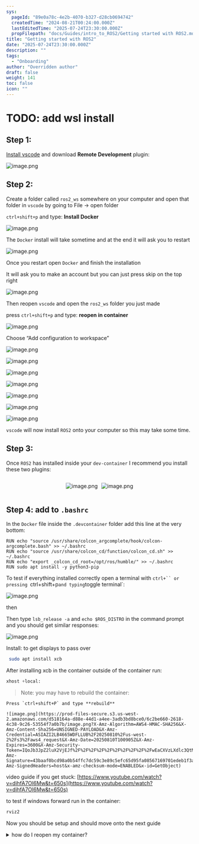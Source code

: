 ```yaml
---
sys:
  pageId: "89e0a78c-4e2b-4070-b327-d28cb0694742"
  createdTime: "2024-08-21T00:24:00.000Z"
  lastEditedTime: "2025-07-24T23:30:00.000Z"
  propFilepath: "docs/Guides/intro_to_ROS2/Getting started with ROS2.md"
title: "Getting started with ROS2"
date: "2025-07-24T23:30:00.000Z"
description: ""
tags:
  - "Onboarding"
author: "Overridden author"
draft: false
weight: 141
toc: false
icon: ""
---
```


# TODO: add wsl install

## Step 1:

[Install vscode](https://code.visualstudio.com/download) and download **Remote Development** plugin:

![image.png](https://prod-files-secure.s3.us-west-2.amazonaws.com/d518164a-d88e-44d1-a4ee-3adb3bd8bce0/efb52993-1881-4a40-b95e-6f020334f022/image.png?X-Amz-Algorithm=AWS4-HMAC-SHA256&X-Amz-Content-Sha256=UNSIGNED-PAYLOAD&X-Amz-Credential=ASIAZI2LB4663DNWEVAQ%2F20250810%2Fus-west-2%2Fs3%2Faws4_request&X-Amz-Date=20250810T100854Z&X-Amz-Expires=3600&X-Amz-Security-Token=IQoJb3JpZ2luX2VjEJf%2F%2F%2F%2F%2F%2F%2F%2F%2F%2FwEaCXVzLXdlc3QtMiJHMEUCIQD5kUJ6V8uERrSbgOZPb1kAy7%2FOA00QP1Unw0d%2BdtndjQIgcZLjon%2BCnpmtnT%2BIM2caTR5pSVxZUJO0AcJzU%2FOgQK4qiAQIz%2F%2F%2F%2F%2F%2F%2F%2F%2F%2F%2FARAAGgw2Mzc0MjMxODM4MDUiDOs7ndRY2fAXS1on5yrcA9y5f9d4EFL%2BTkRt7OsrnVUnVFjPfz1zTKGMFBnSb%2FOii3XTx8licPmHyUkzZnD9PVvC1gT4sUyCqynrN4lm69oVoRy4kgGBGIpkFgiOUzm%2FuL1S90Yz0LXeQwMr5MsSQ17itQXLbKzDVmANd8TgLFU%2BFvwzcMMVxAFLEIv%2FL8KjpqinqFCwtp2rdSts6u%2FLZwYzyM9L02AihP4Y4pkipr5Rlvdybsf288q7yEfSrWaD%2B%2FEKTfKfgexqs86BoaTb7TO%2FB%2BHM1SFWZr%2BnohJCPycUIGiE%2FI34Sn3zwyveCbrPse9pU2dMwxKCvgGcQyc3s5Ms2Gg59lveuui8YPEnxVY1aFefWsPM6MVIfeu0u0ehuoln3H9VRtdnUWBYuifWNRUfgz8KT19NAFh3eDHbFL6KzMiswSbPW9ldxF4FB2alHdLXKof8UYcB3Dwn5epZ8SH72BYr%2Bgxm%2BTTDeACEdI5b5A2AECEWdaldL%2FRnC2iLAMY3VKSC59i8yTHLXBf9UWwpC64jvEhkCxa1%2BJYo2eH7sD%2FdmeRqQH%2B%2FSG0bc0rPeTHx0Kzyuc0HGXoDxcsO2Rg5atM%2Ba3kVD5OiDn3QAL684KSYJI2fW8deRL1T9ytjRD%2FXx0Ns28WquRKKMJ314MQGOqUBqR3Gm0gQqLijyP89xDFFZhuIdaSLkRHvEbWajKZr4JRSiiLmiJonsyHCMmnRsgk1hf6TKe6op%2BF7eNfsfy1uQOsPDU5le8gwYIysC3SyugIH0f1yB%2BFblEHiMGzjyVUN6qQIYGsKrIaBH7UfEnmpq0UdW5BqWirkPuceJX%2B1%2BHhUpE99QqfiXXOAH%2FTjkgEMNRMIEETQknFYRnHYxZaz4UCLagAw&X-Amz-Signature=f1cb20ef6770c5d4ad90de3fe9b36ff51c328b3cd63d1c344a88425584245209&X-Amz-SignedHeaders=host&x-amz-checksum-mode=ENABLED&x-id=GetObject)

## Step 2:

Create a folder called `ros2_ws` somewhere on your computer and open that folder in `vscode` by going to File → open folder 

`ctrl+shift+p` and type: **Install Docker**

![image.png](https://prod-files-secure.s3.us-west-2.amazonaws.com/d518164a-d88e-44d1-a4ee-3adb3bd8bce0/2269dc0e-1cd5-47ff-bceb-c04ad9b2eab0/image.png?X-Amz-Algorithm=AWS4-HMAC-SHA256&X-Amz-Content-Sha256=UNSIGNED-PAYLOAD&X-Amz-Credential=ASIAZI2LB4663DNWEVAQ%2F20250810%2Fus-west-2%2Fs3%2Faws4_request&X-Amz-Date=20250810T100854Z&X-Amz-Expires=3600&X-Amz-Security-Token=IQoJb3JpZ2luX2VjEJf%2F%2F%2F%2F%2F%2F%2F%2F%2F%2FwEaCXVzLXdlc3QtMiJHMEUCIQD5kUJ6V8uERrSbgOZPb1kAy7%2FOA00QP1Unw0d%2BdtndjQIgcZLjon%2BCnpmtnT%2BIM2caTR5pSVxZUJO0AcJzU%2FOgQK4qiAQIz%2F%2F%2F%2F%2F%2F%2F%2F%2F%2F%2FARAAGgw2Mzc0MjMxODM4MDUiDOs7ndRY2fAXS1on5yrcA9y5f9d4EFL%2BTkRt7OsrnVUnVFjPfz1zTKGMFBnSb%2FOii3XTx8licPmHyUkzZnD9PVvC1gT4sUyCqynrN4lm69oVoRy4kgGBGIpkFgiOUzm%2FuL1S90Yz0LXeQwMr5MsSQ17itQXLbKzDVmANd8TgLFU%2BFvwzcMMVxAFLEIv%2FL8KjpqinqFCwtp2rdSts6u%2FLZwYzyM9L02AihP4Y4pkipr5Rlvdybsf288q7yEfSrWaD%2B%2FEKTfKfgexqs86BoaTb7TO%2FB%2BHM1SFWZr%2BnohJCPycUIGiE%2FI34Sn3zwyveCbrPse9pU2dMwxKCvgGcQyc3s5Ms2Gg59lveuui8YPEnxVY1aFefWsPM6MVIfeu0u0ehuoln3H9VRtdnUWBYuifWNRUfgz8KT19NAFh3eDHbFL6KzMiswSbPW9ldxF4FB2alHdLXKof8UYcB3Dwn5epZ8SH72BYr%2Bgxm%2BTTDeACEdI5b5A2AECEWdaldL%2FRnC2iLAMY3VKSC59i8yTHLXBf9UWwpC64jvEhkCxa1%2BJYo2eH7sD%2FdmeRqQH%2B%2FSG0bc0rPeTHx0Kzyuc0HGXoDxcsO2Rg5atM%2Ba3kVD5OiDn3QAL684KSYJI2fW8deRL1T9ytjRD%2FXx0Ns28WquRKKMJ314MQGOqUBqR3Gm0gQqLijyP89xDFFZhuIdaSLkRHvEbWajKZr4JRSiiLmiJonsyHCMmnRsgk1hf6TKe6op%2BF7eNfsfy1uQOsPDU5le8gwYIysC3SyugIH0f1yB%2BFblEHiMGzjyVUN6qQIYGsKrIaBH7UfEnmpq0UdW5BqWirkPuceJX%2B1%2BHhUpE99QqfiXXOAH%2FTjkgEMNRMIEETQknFYRnHYxZaz4UCLagAw&X-Amz-Signature=2f0bcfad8677f8922f5ba92c36bd38dcc7251ffb3ad65da39bc215f5a67ad5a1&X-Amz-SignedHeaders=host&x-amz-checksum-mode=ENABLED&x-id=GetObject)

The `Docker` install will take sometime and at the end it will ask you to restart

![image.png](https://prod-files-secure.s3.us-west-2.amazonaws.com/d518164a-d88e-44d1-a4ee-3adb3bd8bce0/ed233f78-be33-4b1f-b89c-9c346c0e961e/image.png?X-Amz-Algorithm=AWS4-HMAC-SHA256&X-Amz-Content-Sha256=UNSIGNED-PAYLOAD&X-Amz-Credential=ASIAZI2LB4663DNWEVAQ%2F20250810%2Fus-west-2%2Fs3%2Faws4_request&X-Amz-Date=20250810T100854Z&X-Amz-Expires=3600&X-Amz-Security-Token=IQoJb3JpZ2luX2VjEJf%2F%2F%2F%2F%2F%2F%2F%2F%2F%2FwEaCXVzLXdlc3QtMiJHMEUCIQD5kUJ6V8uERrSbgOZPb1kAy7%2FOA00QP1Unw0d%2BdtndjQIgcZLjon%2BCnpmtnT%2BIM2caTR5pSVxZUJO0AcJzU%2FOgQK4qiAQIz%2F%2F%2F%2F%2F%2F%2F%2F%2F%2F%2FARAAGgw2Mzc0MjMxODM4MDUiDOs7ndRY2fAXS1on5yrcA9y5f9d4EFL%2BTkRt7OsrnVUnVFjPfz1zTKGMFBnSb%2FOii3XTx8licPmHyUkzZnD9PVvC1gT4sUyCqynrN4lm69oVoRy4kgGBGIpkFgiOUzm%2FuL1S90Yz0LXeQwMr5MsSQ17itQXLbKzDVmANd8TgLFU%2BFvwzcMMVxAFLEIv%2FL8KjpqinqFCwtp2rdSts6u%2FLZwYzyM9L02AihP4Y4pkipr5Rlvdybsf288q7yEfSrWaD%2B%2FEKTfKfgexqs86BoaTb7TO%2FB%2BHM1SFWZr%2BnohJCPycUIGiE%2FI34Sn3zwyveCbrPse9pU2dMwxKCvgGcQyc3s5Ms2Gg59lveuui8YPEnxVY1aFefWsPM6MVIfeu0u0ehuoln3H9VRtdnUWBYuifWNRUfgz8KT19NAFh3eDHbFL6KzMiswSbPW9ldxF4FB2alHdLXKof8UYcB3Dwn5epZ8SH72BYr%2Bgxm%2BTTDeACEdI5b5A2AECEWdaldL%2FRnC2iLAMY3VKSC59i8yTHLXBf9UWwpC64jvEhkCxa1%2BJYo2eH7sD%2FdmeRqQH%2B%2FSG0bc0rPeTHx0Kzyuc0HGXoDxcsO2Rg5atM%2Ba3kVD5OiDn3QAL684KSYJI2fW8deRL1T9ytjRD%2FXx0Ns28WquRKKMJ314MQGOqUBqR3Gm0gQqLijyP89xDFFZhuIdaSLkRHvEbWajKZr4JRSiiLmiJonsyHCMmnRsgk1hf6TKe6op%2BF7eNfsfy1uQOsPDU5le8gwYIysC3SyugIH0f1yB%2BFblEHiMGzjyVUN6qQIYGsKrIaBH7UfEnmpq0UdW5BqWirkPuceJX%2B1%2BHhUpE99QqfiXXOAH%2FTjkgEMNRMIEETQknFYRnHYxZaz4UCLagAw&X-Amz-Signature=62df29442a7d9bd0fc5d77ecd5e41c50947c6cd990b18ebca599b40cfbad57bc&X-Amz-SignedHeaders=host&x-amz-checksum-mode=ENABLED&x-id=GetObject)

Once you restart open `Docker` and finish the installation

It will ask you to make an account but you can just press skip on the top right

![image.png](https://prod-files-secure.s3.us-west-2.amazonaws.com/d518164a-d88e-44d1-a4ee-3adb3bd8bce0/21010ad9-1659-4fd9-9f59-9932a09b2a3d/image.png?X-Amz-Algorithm=AWS4-HMAC-SHA256&X-Amz-Content-Sha256=UNSIGNED-PAYLOAD&X-Amz-Credential=ASIAZI2LB4663DNWEVAQ%2F20250810%2Fus-west-2%2Fs3%2Faws4_request&X-Amz-Date=20250810T100854Z&X-Amz-Expires=3600&X-Amz-Security-Token=IQoJb3JpZ2luX2VjEJf%2F%2F%2F%2F%2F%2F%2F%2F%2F%2FwEaCXVzLXdlc3QtMiJHMEUCIQD5kUJ6V8uERrSbgOZPb1kAy7%2FOA00QP1Unw0d%2BdtndjQIgcZLjon%2BCnpmtnT%2BIM2caTR5pSVxZUJO0AcJzU%2FOgQK4qiAQIz%2F%2F%2F%2F%2F%2F%2F%2F%2F%2F%2FARAAGgw2Mzc0MjMxODM4MDUiDOs7ndRY2fAXS1on5yrcA9y5f9d4EFL%2BTkRt7OsrnVUnVFjPfz1zTKGMFBnSb%2FOii3XTx8licPmHyUkzZnD9PVvC1gT4sUyCqynrN4lm69oVoRy4kgGBGIpkFgiOUzm%2FuL1S90Yz0LXeQwMr5MsSQ17itQXLbKzDVmANd8TgLFU%2BFvwzcMMVxAFLEIv%2FL8KjpqinqFCwtp2rdSts6u%2FLZwYzyM9L02AihP4Y4pkipr5Rlvdybsf288q7yEfSrWaD%2B%2FEKTfKfgexqs86BoaTb7TO%2FB%2BHM1SFWZr%2BnohJCPycUIGiE%2FI34Sn3zwyveCbrPse9pU2dMwxKCvgGcQyc3s5Ms2Gg59lveuui8YPEnxVY1aFefWsPM6MVIfeu0u0ehuoln3H9VRtdnUWBYuifWNRUfgz8KT19NAFh3eDHbFL6KzMiswSbPW9ldxF4FB2alHdLXKof8UYcB3Dwn5epZ8SH72BYr%2Bgxm%2BTTDeACEdI5b5A2AECEWdaldL%2FRnC2iLAMY3VKSC59i8yTHLXBf9UWwpC64jvEhkCxa1%2BJYo2eH7sD%2FdmeRqQH%2B%2FSG0bc0rPeTHx0Kzyuc0HGXoDxcsO2Rg5atM%2Ba3kVD5OiDn3QAL684KSYJI2fW8deRL1T9ytjRD%2FXx0Ns28WquRKKMJ314MQGOqUBqR3Gm0gQqLijyP89xDFFZhuIdaSLkRHvEbWajKZr4JRSiiLmiJonsyHCMmnRsgk1hf6TKe6op%2BF7eNfsfy1uQOsPDU5le8gwYIysC3SyugIH0f1yB%2BFblEHiMGzjyVUN6qQIYGsKrIaBH7UfEnmpq0UdW5BqWirkPuceJX%2B1%2BHhUpE99QqfiXXOAH%2FTjkgEMNRMIEETQknFYRnHYxZaz4UCLagAw&X-Amz-Signature=783fbc0bbee166bb87d42f7de938d9976bb6351cfaa0a5e03618e1e7cff46961&X-Amz-SignedHeaders=host&x-amz-checksum-mode=ENABLED&x-id=GetObject)

Then reopen `vscode` and open the `ros2_ws` folder you just made

press `ctrl+shift+p` and type: **reopen in container**

![image.png](https://prod-files-secure.s3.us-west-2.amazonaws.com/d518164a-d88e-44d1-a4ee-3adb3bd8bce0/4e93b8c2-41ad-488c-8095-c74205196118/image.png?X-Amz-Algorithm=AWS4-HMAC-SHA256&X-Amz-Content-Sha256=UNSIGNED-PAYLOAD&X-Amz-Credential=ASIAZI2LB4663DNWEVAQ%2F20250810%2Fus-west-2%2Fs3%2Faws4_request&X-Amz-Date=20250810T100854Z&X-Amz-Expires=3600&X-Amz-Security-Token=IQoJb3JpZ2luX2VjEJf%2F%2F%2F%2F%2F%2F%2F%2F%2F%2FwEaCXVzLXdlc3QtMiJHMEUCIQD5kUJ6V8uERrSbgOZPb1kAy7%2FOA00QP1Unw0d%2BdtndjQIgcZLjon%2BCnpmtnT%2BIM2caTR5pSVxZUJO0AcJzU%2FOgQK4qiAQIz%2F%2F%2F%2F%2F%2F%2F%2F%2F%2F%2FARAAGgw2Mzc0MjMxODM4MDUiDOs7ndRY2fAXS1on5yrcA9y5f9d4EFL%2BTkRt7OsrnVUnVFjPfz1zTKGMFBnSb%2FOii3XTx8licPmHyUkzZnD9PVvC1gT4sUyCqynrN4lm69oVoRy4kgGBGIpkFgiOUzm%2FuL1S90Yz0LXeQwMr5MsSQ17itQXLbKzDVmANd8TgLFU%2BFvwzcMMVxAFLEIv%2FL8KjpqinqFCwtp2rdSts6u%2FLZwYzyM9L02AihP4Y4pkipr5Rlvdybsf288q7yEfSrWaD%2B%2FEKTfKfgexqs86BoaTb7TO%2FB%2BHM1SFWZr%2BnohJCPycUIGiE%2FI34Sn3zwyveCbrPse9pU2dMwxKCvgGcQyc3s5Ms2Gg59lveuui8YPEnxVY1aFefWsPM6MVIfeu0u0ehuoln3H9VRtdnUWBYuifWNRUfgz8KT19NAFh3eDHbFL6KzMiswSbPW9ldxF4FB2alHdLXKof8UYcB3Dwn5epZ8SH72BYr%2Bgxm%2BTTDeACEdI5b5A2AECEWdaldL%2FRnC2iLAMY3VKSC59i8yTHLXBf9UWwpC64jvEhkCxa1%2BJYo2eH7sD%2FdmeRqQH%2B%2FSG0bc0rPeTHx0Kzyuc0HGXoDxcsO2Rg5atM%2Ba3kVD5OiDn3QAL684KSYJI2fW8deRL1T9ytjRD%2FXx0Ns28WquRKKMJ314MQGOqUBqR3Gm0gQqLijyP89xDFFZhuIdaSLkRHvEbWajKZr4JRSiiLmiJonsyHCMmnRsgk1hf6TKe6op%2BF7eNfsfy1uQOsPDU5le8gwYIysC3SyugIH0f1yB%2BFblEHiMGzjyVUN6qQIYGsKrIaBH7UfEnmpq0UdW5BqWirkPuceJX%2B1%2BHhUpE99QqfiXXOAH%2FTjkgEMNRMIEETQknFYRnHYxZaz4UCLagAw&X-Amz-Signature=8569947eeb54b007ddbc95b4823a7454d2de7470f047c258a28da5add816f973&X-Amz-SignedHeaders=host&x-amz-checksum-mode=ENABLED&x-id=GetObject)

Choose “Add configuration to workspace”

![image.png](https://prod-files-secure.s3.us-west-2.amazonaws.com/d518164a-d88e-44d1-a4ee-3adb3bd8bce0/9560b282-5060-4989-ba37-97e7b2c22476/image.png?X-Amz-Algorithm=AWS4-HMAC-SHA256&X-Amz-Content-Sha256=UNSIGNED-PAYLOAD&X-Amz-Credential=ASIAZI2LB4663DNWEVAQ%2F20250810%2Fus-west-2%2Fs3%2Faws4_request&X-Amz-Date=20250810T100854Z&X-Amz-Expires=3600&X-Amz-Security-Token=IQoJb3JpZ2luX2VjEJf%2F%2F%2F%2F%2F%2F%2F%2F%2F%2FwEaCXVzLXdlc3QtMiJHMEUCIQD5kUJ6V8uERrSbgOZPb1kAy7%2FOA00QP1Unw0d%2BdtndjQIgcZLjon%2BCnpmtnT%2BIM2caTR5pSVxZUJO0AcJzU%2FOgQK4qiAQIz%2F%2F%2F%2F%2F%2F%2F%2F%2F%2F%2FARAAGgw2Mzc0MjMxODM4MDUiDOs7ndRY2fAXS1on5yrcA9y5f9d4EFL%2BTkRt7OsrnVUnVFjPfz1zTKGMFBnSb%2FOii3XTx8licPmHyUkzZnD9PVvC1gT4sUyCqynrN4lm69oVoRy4kgGBGIpkFgiOUzm%2FuL1S90Yz0LXeQwMr5MsSQ17itQXLbKzDVmANd8TgLFU%2BFvwzcMMVxAFLEIv%2FL8KjpqinqFCwtp2rdSts6u%2FLZwYzyM9L02AihP4Y4pkipr5Rlvdybsf288q7yEfSrWaD%2B%2FEKTfKfgexqs86BoaTb7TO%2FB%2BHM1SFWZr%2BnohJCPycUIGiE%2FI34Sn3zwyveCbrPse9pU2dMwxKCvgGcQyc3s5Ms2Gg59lveuui8YPEnxVY1aFefWsPM6MVIfeu0u0ehuoln3H9VRtdnUWBYuifWNRUfgz8KT19NAFh3eDHbFL6KzMiswSbPW9ldxF4FB2alHdLXKof8UYcB3Dwn5epZ8SH72BYr%2Bgxm%2BTTDeACEdI5b5A2AECEWdaldL%2FRnC2iLAMY3VKSC59i8yTHLXBf9UWwpC64jvEhkCxa1%2BJYo2eH7sD%2FdmeRqQH%2B%2FSG0bc0rPeTHx0Kzyuc0HGXoDxcsO2Rg5atM%2Ba3kVD5OiDn3QAL684KSYJI2fW8deRL1T9ytjRD%2FXx0Ns28WquRKKMJ314MQGOqUBqR3Gm0gQqLijyP89xDFFZhuIdaSLkRHvEbWajKZr4JRSiiLmiJonsyHCMmnRsgk1hf6TKe6op%2BF7eNfsfy1uQOsPDU5le8gwYIysC3SyugIH0f1yB%2BFblEHiMGzjyVUN6qQIYGsKrIaBH7UfEnmpq0UdW5BqWirkPuceJX%2B1%2BHhUpE99QqfiXXOAH%2FTjkgEMNRMIEETQknFYRnHYxZaz4UCLagAw&X-Amz-Signature=d417484093d6b49bca623ce3ff82dd77aecfd8532ccc1e29aa77e8a54e09badf&X-Amz-SignedHeaders=host&x-amz-checksum-mode=ENABLED&x-id=GetObject)

![image.png](https://prod-files-secure.s3.us-west-2.amazonaws.com/d518164a-d88e-44d1-a4ee-3adb3bd8bce0/2ee63f81-886b-48e8-a553-dc6e5eac99e4/image.png?X-Amz-Algorithm=AWS4-HMAC-SHA256&X-Amz-Content-Sha256=UNSIGNED-PAYLOAD&X-Amz-Credential=ASIAZI2LB4663DNWEVAQ%2F20250810%2Fus-west-2%2Fs3%2Faws4_request&X-Amz-Date=20250810T100854Z&X-Amz-Expires=3600&X-Amz-Security-Token=IQoJb3JpZ2luX2VjEJf%2F%2F%2F%2F%2F%2F%2F%2F%2F%2FwEaCXVzLXdlc3QtMiJHMEUCIQD5kUJ6V8uERrSbgOZPb1kAy7%2FOA00QP1Unw0d%2BdtndjQIgcZLjon%2BCnpmtnT%2BIM2caTR5pSVxZUJO0AcJzU%2FOgQK4qiAQIz%2F%2F%2F%2F%2F%2F%2F%2F%2F%2F%2FARAAGgw2Mzc0MjMxODM4MDUiDOs7ndRY2fAXS1on5yrcA9y5f9d4EFL%2BTkRt7OsrnVUnVFjPfz1zTKGMFBnSb%2FOii3XTx8licPmHyUkzZnD9PVvC1gT4sUyCqynrN4lm69oVoRy4kgGBGIpkFgiOUzm%2FuL1S90Yz0LXeQwMr5MsSQ17itQXLbKzDVmANd8TgLFU%2BFvwzcMMVxAFLEIv%2FL8KjpqinqFCwtp2rdSts6u%2FLZwYzyM9L02AihP4Y4pkipr5Rlvdybsf288q7yEfSrWaD%2B%2FEKTfKfgexqs86BoaTb7TO%2FB%2BHM1SFWZr%2BnohJCPycUIGiE%2FI34Sn3zwyveCbrPse9pU2dMwxKCvgGcQyc3s5Ms2Gg59lveuui8YPEnxVY1aFefWsPM6MVIfeu0u0ehuoln3H9VRtdnUWBYuifWNRUfgz8KT19NAFh3eDHbFL6KzMiswSbPW9ldxF4FB2alHdLXKof8UYcB3Dwn5epZ8SH72BYr%2Bgxm%2BTTDeACEdI5b5A2AECEWdaldL%2FRnC2iLAMY3VKSC59i8yTHLXBf9UWwpC64jvEhkCxa1%2BJYo2eH7sD%2FdmeRqQH%2B%2FSG0bc0rPeTHx0Kzyuc0HGXoDxcsO2Rg5atM%2Ba3kVD5OiDn3QAL684KSYJI2fW8deRL1T9ytjRD%2FXx0Ns28WquRKKMJ314MQGOqUBqR3Gm0gQqLijyP89xDFFZhuIdaSLkRHvEbWajKZr4JRSiiLmiJonsyHCMmnRsgk1hf6TKe6op%2BF7eNfsfy1uQOsPDU5le8gwYIysC3SyugIH0f1yB%2BFblEHiMGzjyVUN6qQIYGsKrIaBH7UfEnmpq0UdW5BqWirkPuceJX%2B1%2BHhUpE99QqfiXXOAH%2FTjkgEMNRMIEETQknFYRnHYxZaz4UCLagAw&X-Amz-Signature=7bebe351da459aa65172d5da5f6189843cd01f0e6ad0adec1e2fdfa35de10174&X-Amz-SignedHeaders=host&x-amz-checksum-mode=ENABLED&x-id=GetObject)

![image.png](https://prod-files-secure.s3.us-west-2.amazonaws.com/d518164a-d88e-44d1-a4ee-3adb3bd8bce0/e0fd626c-c8b6-4b2c-95d1-fa4c26514504/image.png?X-Amz-Algorithm=AWS4-HMAC-SHA256&X-Amz-Content-Sha256=UNSIGNED-PAYLOAD&X-Amz-Credential=ASIAZI2LB4663DNWEVAQ%2F20250810%2Fus-west-2%2Fs3%2Faws4_request&X-Amz-Date=20250810T100854Z&X-Amz-Expires=3600&X-Amz-Security-Token=IQoJb3JpZ2luX2VjEJf%2F%2F%2F%2F%2F%2F%2F%2F%2F%2FwEaCXVzLXdlc3QtMiJHMEUCIQD5kUJ6V8uERrSbgOZPb1kAy7%2FOA00QP1Unw0d%2BdtndjQIgcZLjon%2BCnpmtnT%2BIM2caTR5pSVxZUJO0AcJzU%2FOgQK4qiAQIz%2F%2F%2F%2F%2F%2F%2F%2F%2F%2F%2FARAAGgw2Mzc0MjMxODM4MDUiDOs7ndRY2fAXS1on5yrcA9y5f9d4EFL%2BTkRt7OsrnVUnVFjPfz1zTKGMFBnSb%2FOii3XTx8licPmHyUkzZnD9PVvC1gT4sUyCqynrN4lm69oVoRy4kgGBGIpkFgiOUzm%2FuL1S90Yz0LXeQwMr5MsSQ17itQXLbKzDVmANd8TgLFU%2BFvwzcMMVxAFLEIv%2FL8KjpqinqFCwtp2rdSts6u%2FLZwYzyM9L02AihP4Y4pkipr5Rlvdybsf288q7yEfSrWaD%2B%2FEKTfKfgexqs86BoaTb7TO%2FB%2BHM1SFWZr%2BnohJCPycUIGiE%2FI34Sn3zwyveCbrPse9pU2dMwxKCvgGcQyc3s5Ms2Gg59lveuui8YPEnxVY1aFefWsPM6MVIfeu0u0ehuoln3H9VRtdnUWBYuifWNRUfgz8KT19NAFh3eDHbFL6KzMiswSbPW9ldxF4FB2alHdLXKof8UYcB3Dwn5epZ8SH72BYr%2Bgxm%2BTTDeACEdI5b5A2AECEWdaldL%2FRnC2iLAMY3VKSC59i8yTHLXBf9UWwpC64jvEhkCxa1%2BJYo2eH7sD%2FdmeRqQH%2B%2FSG0bc0rPeTHx0Kzyuc0HGXoDxcsO2Rg5atM%2Ba3kVD5OiDn3QAL684KSYJI2fW8deRL1T9ytjRD%2FXx0Ns28WquRKKMJ314MQGOqUBqR3Gm0gQqLijyP89xDFFZhuIdaSLkRHvEbWajKZr4JRSiiLmiJonsyHCMmnRsgk1hf6TKe6op%2BF7eNfsfy1uQOsPDU5le8gwYIysC3SyugIH0f1yB%2BFblEHiMGzjyVUN6qQIYGsKrIaBH7UfEnmpq0UdW5BqWirkPuceJX%2B1%2BHhUpE99QqfiXXOAH%2FTjkgEMNRMIEETQknFYRnHYxZaz4UCLagAw&X-Amz-Signature=20de11fc5b0684cffd5eda6fff17e63ebca084440863a2399feadbdae861f308&X-Amz-SignedHeaders=host&x-amz-checksum-mode=ENABLED&x-id=GetObject)

![image.png](https://prod-files-secure.s3.us-west-2.amazonaws.com/d518164a-d88e-44d1-a4ee-3adb3bd8bce0/a2e13f50-d2ab-4719-a4c2-7ced634bfc9d/image.png?X-Amz-Algorithm=AWS4-HMAC-SHA256&X-Amz-Content-Sha256=UNSIGNED-PAYLOAD&X-Amz-Credential=ASIAZI2LB4663DNWEVAQ%2F20250810%2Fus-west-2%2Fs3%2Faws4_request&X-Amz-Date=20250810T100854Z&X-Amz-Expires=3600&X-Amz-Security-Token=IQoJb3JpZ2luX2VjEJf%2F%2F%2F%2F%2F%2F%2F%2F%2F%2FwEaCXVzLXdlc3QtMiJHMEUCIQD5kUJ6V8uERrSbgOZPb1kAy7%2FOA00QP1Unw0d%2BdtndjQIgcZLjon%2BCnpmtnT%2BIM2caTR5pSVxZUJO0AcJzU%2FOgQK4qiAQIz%2F%2F%2F%2F%2F%2F%2F%2F%2F%2F%2FARAAGgw2Mzc0MjMxODM4MDUiDOs7ndRY2fAXS1on5yrcA9y5f9d4EFL%2BTkRt7OsrnVUnVFjPfz1zTKGMFBnSb%2FOii3XTx8licPmHyUkzZnD9PVvC1gT4sUyCqynrN4lm69oVoRy4kgGBGIpkFgiOUzm%2FuL1S90Yz0LXeQwMr5MsSQ17itQXLbKzDVmANd8TgLFU%2BFvwzcMMVxAFLEIv%2FL8KjpqinqFCwtp2rdSts6u%2FLZwYzyM9L02AihP4Y4pkipr5Rlvdybsf288q7yEfSrWaD%2B%2FEKTfKfgexqs86BoaTb7TO%2FB%2BHM1SFWZr%2BnohJCPycUIGiE%2FI34Sn3zwyveCbrPse9pU2dMwxKCvgGcQyc3s5Ms2Gg59lveuui8YPEnxVY1aFefWsPM6MVIfeu0u0ehuoln3H9VRtdnUWBYuifWNRUfgz8KT19NAFh3eDHbFL6KzMiswSbPW9ldxF4FB2alHdLXKof8UYcB3Dwn5epZ8SH72BYr%2Bgxm%2BTTDeACEdI5b5A2AECEWdaldL%2FRnC2iLAMY3VKSC59i8yTHLXBf9UWwpC64jvEhkCxa1%2BJYo2eH7sD%2FdmeRqQH%2B%2FSG0bc0rPeTHx0Kzyuc0HGXoDxcsO2Rg5atM%2Ba3kVD5OiDn3QAL684KSYJI2fW8deRL1T9ytjRD%2FXx0Ns28WquRKKMJ314MQGOqUBqR3Gm0gQqLijyP89xDFFZhuIdaSLkRHvEbWajKZr4JRSiiLmiJonsyHCMmnRsgk1hf6TKe6op%2BF7eNfsfy1uQOsPDU5le8gwYIysC3SyugIH0f1yB%2BFblEHiMGzjyVUN6qQIYGsKrIaBH7UfEnmpq0UdW5BqWirkPuceJX%2B1%2BHhUpE99QqfiXXOAH%2FTjkgEMNRMIEETQknFYRnHYxZaz4UCLagAw&X-Amz-Signature=4ab42a5d15c8357fbda8eb33df027e34e182d34c15cf21d444fc6ad71def15c4&X-Amz-SignedHeaders=host&x-amz-checksum-mode=ENABLED&x-id=GetObject)

![image.png](https://prod-files-secure.s3.us-west-2.amazonaws.com/d518164a-d88e-44d1-a4ee-3adb3bd8bce0/6cc478ad-aaba-4bf7-9fcc-403277ab896c/image.png?X-Amz-Algorithm=AWS4-HMAC-SHA256&X-Amz-Content-Sha256=UNSIGNED-PAYLOAD&X-Amz-Credential=ASIAZI2LB4663DNWEVAQ%2F20250810%2Fus-west-2%2Fs3%2Faws4_request&X-Amz-Date=20250810T100854Z&X-Amz-Expires=3600&X-Amz-Security-Token=IQoJb3JpZ2luX2VjEJf%2F%2F%2F%2F%2F%2F%2F%2F%2F%2FwEaCXVzLXdlc3QtMiJHMEUCIQD5kUJ6V8uERrSbgOZPb1kAy7%2FOA00QP1Unw0d%2BdtndjQIgcZLjon%2BCnpmtnT%2BIM2caTR5pSVxZUJO0AcJzU%2FOgQK4qiAQIz%2F%2F%2F%2F%2F%2F%2F%2F%2F%2F%2FARAAGgw2Mzc0MjMxODM4MDUiDOs7ndRY2fAXS1on5yrcA9y5f9d4EFL%2BTkRt7OsrnVUnVFjPfz1zTKGMFBnSb%2FOii3XTx8licPmHyUkzZnD9PVvC1gT4sUyCqynrN4lm69oVoRy4kgGBGIpkFgiOUzm%2FuL1S90Yz0LXeQwMr5MsSQ17itQXLbKzDVmANd8TgLFU%2BFvwzcMMVxAFLEIv%2FL8KjpqinqFCwtp2rdSts6u%2FLZwYzyM9L02AihP4Y4pkipr5Rlvdybsf288q7yEfSrWaD%2B%2FEKTfKfgexqs86BoaTb7TO%2FB%2BHM1SFWZr%2BnohJCPycUIGiE%2FI34Sn3zwyveCbrPse9pU2dMwxKCvgGcQyc3s5Ms2Gg59lveuui8YPEnxVY1aFefWsPM6MVIfeu0u0ehuoln3H9VRtdnUWBYuifWNRUfgz8KT19NAFh3eDHbFL6KzMiswSbPW9ldxF4FB2alHdLXKof8UYcB3Dwn5epZ8SH72BYr%2Bgxm%2BTTDeACEdI5b5A2AECEWdaldL%2FRnC2iLAMY3VKSC59i8yTHLXBf9UWwpC64jvEhkCxa1%2BJYo2eH7sD%2FdmeRqQH%2B%2FSG0bc0rPeTHx0Kzyuc0HGXoDxcsO2Rg5atM%2Ba3kVD5OiDn3QAL684KSYJI2fW8deRL1T9ytjRD%2FXx0Ns28WquRKKMJ314MQGOqUBqR3Gm0gQqLijyP89xDFFZhuIdaSLkRHvEbWajKZr4JRSiiLmiJonsyHCMmnRsgk1hf6TKe6op%2BF7eNfsfy1uQOsPDU5le8gwYIysC3SyugIH0f1yB%2BFblEHiMGzjyVUN6qQIYGsKrIaBH7UfEnmpq0UdW5BqWirkPuceJX%2B1%2BHhUpE99QqfiXXOAH%2FTjkgEMNRMIEETQknFYRnHYxZaz4UCLagAw&X-Amz-Signature=f029603cff64e260ba2f7906d361156ff267b5a3931488b533c215b41daaa4ea&X-Amz-SignedHeaders=host&x-amz-checksum-mode=ENABLED&x-id=GetObject)

![image.png](https://prod-files-secure.s3.us-west-2.amazonaws.com/d518164a-d88e-44d1-a4ee-3adb3bd8bce0/53255b28-f75e-430f-b9e3-c0ac8577e42b/image.png?X-Amz-Algorithm=AWS4-HMAC-SHA256&X-Amz-Content-Sha256=UNSIGNED-PAYLOAD&X-Amz-Credential=ASIAZI2LB4663DNWEVAQ%2F20250810%2Fus-west-2%2Fs3%2Faws4_request&X-Amz-Date=20250810T100854Z&X-Amz-Expires=3600&X-Amz-Security-Token=IQoJb3JpZ2luX2VjEJf%2F%2F%2F%2F%2F%2F%2F%2F%2F%2FwEaCXVzLXdlc3QtMiJHMEUCIQD5kUJ6V8uERrSbgOZPb1kAy7%2FOA00QP1Unw0d%2BdtndjQIgcZLjon%2BCnpmtnT%2BIM2caTR5pSVxZUJO0AcJzU%2FOgQK4qiAQIz%2F%2F%2F%2F%2F%2F%2F%2F%2F%2F%2FARAAGgw2Mzc0MjMxODM4MDUiDOs7ndRY2fAXS1on5yrcA9y5f9d4EFL%2BTkRt7OsrnVUnVFjPfz1zTKGMFBnSb%2FOii3XTx8licPmHyUkzZnD9PVvC1gT4sUyCqynrN4lm69oVoRy4kgGBGIpkFgiOUzm%2FuL1S90Yz0LXeQwMr5MsSQ17itQXLbKzDVmANd8TgLFU%2BFvwzcMMVxAFLEIv%2FL8KjpqinqFCwtp2rdSts6u%2FLZwYzyM9L02AihP4Y4pkipr5Rlvdybsf288q7yEfSrWaD%2B%2FEKTfKfgexqs86BoaTb7TO%2FB%2BHM1SFWZr%2BnohJCPycUIGiE%2FI34Sn3zwyveCbrPse9pU2dMwxKCvgGcQyc3s5Ms2Gg59lveuui8YPEnxVY1aFefWsPM6MVIfeu0u0ehuoln3H9VRtdnUWBYuifWNRUfgz8KT19NAFh3eDHbFL6KzMiswSbPW9ldxF4FB2alHdLXKof8UYcB3Dwn5epZ8SH72BYr%2Bgxm%2BTTDeACEdI5b5A2AECEWdaldL%2FRnC2iLAMY3VKSC59i8yTHLXBf9UWwpC64jvEhkCxa1%2BJYo2eH7sD%2FdmeRqQH%2B%2FSG0bc0rPeTHx0Kzyuc0HGXoDxcsO2Rg5atM%2Ba3kVD5OiDn3QAL684KSYJI2fW8deRL1T9ytjRD%2FXx0Ns28WquRKKMJ314MQGOqUBqR3Gm0gQqLijyP89xDFFZhuIdaSLkRHvEbWajKZr4JRSiiLmiJonsyHCMmnRsgk1hf6TKe6op%2BF7eNfsfy1uQOsPDU5le8gwYIysC3SyugIH0f1yB%2BFblEHiMGzjyVUN6qQIYGsKrIaBH7UfEnmpq0UdW5BqWirkPuceJX%2B1%2BHhUpE99QqfiXXOAH%2FTjkgEMNRMIEETQknFYRnHYxZaz4UCLagAw&X-Amz-Signature=d893c9dd1d51736dae40e80e9bb6c0d687d74c6ef5d73309c47772e791b17f56&X-Amz-SignedHeaders=host&x-amz-checksum-mode=ENABLED&x-id=GetObject)

![image.png](https://prod-files-secure.s3.us-west-2.amazonaws.com/d518164a-d88e-44d1-a4ee-3adb3bd8bce0/7c562767-5af9-4ffb-97d1-327bcdf4ee00/image.png?X-Amz-Algorithm=AWS4-HMAC-SHA256&X-Amz-Content-Sha256=UNSIGNED-PAYLOAD&X-Amz-Credential=ASIAZI2LB4663DNWEVAQ%2F20250810%2Fus-west-2%2Fs3%2Faws4_request&X-Amz-Date=20250810T100854Z&X-Amz-Expires=3600&X-Amz-Security-Token=IQoJb3JpZ2luX2VjEJf%2F%2F%2F%2F%2F%2F%2F%2F%2F%2FwEaCXVzLXdlc3QtMiJHMEUCIQD5kUJ6V8uERrSbgOZPb1kAy7%2FOA00QP1Unw0d%2BdtndjQIgcZLjon%2BCnpmtnT%2BIM2caTR5pSVxZUJO0AcJzU%2FOgQK4qiAQIz%2F%2F%2F%2F%2F%2F%2F%2F%2F%2F%2FARAAGgw2Mzc0MjMxODM4MDUiDOs7ndRY2fAXS1on5yrcA9y5f9d4EFL%2BTkRt7OsrnVUnVFjPfz1zTKGMFBnSb%2FOii3XTx8licPmHyUkzZnD9PVvC1gT4sUyCqynrN4lm69oVoRy4kgGBGIpkFgiOUzm%2FuL1S90Yz0LXeQwMr5MsSQ17itQXLbKzDVmANd8TgLFU%2BFvwzcMMVxAFLEIv%2FL8KjpqinqFCwtp2rdSts6u%2FLZwYzyM9L02AihP4Y4pkipr5Rlvdybsf288q7yEfSrWaD%2B%2FEKTfKfgexqs86BoaTb7TO%2FB%2BHM1SFWZr%2BnohJCPycUIGiE%2FI34Sn3zwyveCbrPse9pU2dMwxKCvgGcQyc3s5Ms2Gg59lveuui8YPEnxVY1aFefWsPM6MVIfeu0u0ehuoln3H9VRtdnUWBYuifWNRUfgz8KT19NAFh3eDHbFL6KzMiswSbPW9ldxF4FB2alHdLXKof8UYcB3Dwn5epZ8SH72BYr%2Bgxm%2BTTDeACEdI5b5A2AECEWdaldL%2FRnC2iLAMY3VKSC59i8yTHLXBf9UWwpC64jvEhkCxa1%2BJYo2eH7sD%2FdmeRqQH%2B%2FSG0bc0rPeTHx0Kzyuc0HGXoDxcsO2Rg5atM%2Ba3kVD5OiDn3QAL684KSYJI2fW8deRL1T9ytjRD%2FXx0Ns28WquRKKMJ314MQGOqUBqR3Gm0gQqLijyP89xDFFZhuIdaSLkRHvEbWajKZr4JRSiiLmiJonsyHCMmnRsgk1hf6TKe6op%2BF7eNfsfy1uQOsPDU5le8gwYIysC3SyugIH0f1yB%2BFblEHiMGzjyVUN6qQIYGsKrIaBH7UfEnmpq0UdW5BqWirkPuceJX%2B1%2BHhUpE99QqfiXXOAH%2FTjkgEMNRMIEETQknFYRnHYxZaz4UCLagAw&X-Amz-Signature=9a8ffd02b4d726b5107a034bdfda7357b87361ee3fb60093893c0c31f6cc07fb&X-Amz-SignedHeaders=host&x-amz-checksum-mode=ENABLED&x-id=GetObject)

`vscode` will now install `ROS2` onto your computer so this may take some time.

## Step 3:

Once `ROS2` has installed inside your `dev-container` I recommend you install these two plugins:

<div style="display: flex;flex-direction: row; column-gap:10px; max-width: 630px;justify-content: center;">
<div>

![image.png](https://prod-files-secure.s3.us-west-2.amazonaws.com/d518164a-d88e-44d1-a4ee-3adb3bd8bce0/3fc3d550-5a54-4ba1-ba6b-faa01cdb7369/image.png?X-Amz-Algorithm=AWS4-HMAC-SHA256&X-Amz-Content-Sha256=UNSIGNED-PAYLOAD&X-Amz-Credential=ASIAZI2LB466SFRTBJZ5%2F20250810%2Fus-west-2%2Fs3%2Faws4_request&X-Amz-Date=20250810T100903Z&X-Amz-Expires=3600&X-Amz-Security-Token=IQoJb3JpZ2luX2VjEJf%2F%2F%2F%2F%2F%2F%2F%2F%2F%2FwEaCXVzLXdlc3QtMiJHMEUCIHYvKLcF7zfOo8ECIl%2Fqu5Pg8W9C9Il55R1CI7eHANxxAiEA2LE3iHXxJAhwIXaoJXgSzpmLdOiihol0fqexBSDZHAYqiAQIz%2F%2F%2F%2F%2F%2F%2F%2F%2F%2F%2FARAAGgw2Mzc0MjMxODM4MDUiDBgJR3NlfBgJpg42EyrcA0Py8pdtV9Ppwgdg47pneDpYzDKSpFs0UQXqcosNdy2zF39oqU8ydLsdjgQP7LmJXN8RIwGlEnpUMSbqGtxwPPBdLDFffoKi4LKEjv%2F6QIYrDkpGkn2f7MdbLYfc6nADo05tTOdiP0lsHeT0you8YUVTGQla7xALTnb%2FpNJWOaUtJK5A%2B2T6Oy9yFn4Rzi8%2Byzv2lT%2BMh3qb%2FpNC3x2VjEZfCtE47UOr4U069c7F6SR%2B8Aq7jCzCmKIJoRZKQgWTA5XJM2bkox6FXYMF94vNyoNNdL2XNzg06YlrcXzWNtT5FxQf1rwSzyJhjHZo3VRN2jbLqTseEHnoMUQpUHg8Kv86mSnPaMZH8ccBbzVG86kz85F7cFAgZeWwSKaJ5MJs%2BignzZYb2haXcaJI7ClnxDGpr%2BEUGoRlVath3KI6FtbXNjYty1pVD4v1Mlh8tAtJ%2FTdqqpvLoCHQpjpJ495n7zo7JyksOunF3gnDsi48XMo4kjvndaTHe0kmGLXFIUNrkt5nhYnCgV7VM2hHbhubfvTKYDWQwgvsvXCg6O%2FCtphc2fMJpPSljh37VNehsJmPEgpEIxCAiU%2BoSU%2BXs%2Bg78tjSDkW2v7mqgmrdQfycfcBpGfv4BGdk3ti2haRYMOv04MQGOqUBgGVz99IlJwfI6Be4FmnHn2c5ohqhiCkDrdCy60tioCh6zcpcuukLObQmcEv%2FRcjZrtxvilwVNucELpezJKWPJ%2Fak%2BsJf%2FxtCTQD4f6g4WSf%2Bc%2FRGMVoCCU%2Bj2RA3aKDaJZang1fwEucPXB4WTgFNbjEhsjtQg8UZhZDwQ4cwtHzJp8n%2F14WZZDHrPtpoSM2Weiikk4735ZDCtWZtPaLp5O8U4csw&X-Amz-Signature=1588182bb916de597b8d7c3266519932b35ba262df6a1d1021ab3b4d64eeb738&X-Amz-SignedHeaders=host&x-amz-checksum-mode=ENABLED&x-id=GetObject)

</div>
<div>

![image.png](https://prod-files-secure.s3.us-west-2.amazonaws.com/d518164a-d88e-44d1-a4ee-3adb3bd8bce0/d994cc66-13c2-4093-a5a3-f84cf4601a82/image.png?X-Amz-Algorithm=AWS4-HMAC-SHA256&X-Amz-Content-Sha256=UNSIGNED-PAYLOAD&X-Amz-Credential=ASIAZI2LB466WG7XHHAR%2F20250810%2Fus-west-2%2Fs3%2Faws4_request&X-Amz-Date=20250810T100904Z&X-Amz-Expires=3600&X-Amz-Security-Token=IQoJb3JpZ2luX2VjEJf%2F%2F%2F%2F%2F%2F%2F%2F%2F%2FwEaCXVzLXdlc3QtMiJIMEYCIQD5r6G4nD95cl9kQBRPQMotATSEafskFTsMyfTZ3Mt0lQIhAP503iAcV3P1eMBBuHUDFhTKdT3PUe4kga%2FwAn138aPKKogECM%2F%2F%2F%2F%2F%2F%2F%2F%2F%2F%2FwEQABoMNjM3NDIzMTgzODA1Igz940QLKExD1fHBMpEq3AMOYIUdNR6fHnCE4%2BWFz7zJrD4Zd4chC4zdrzTDTjRdOS%2BI5GzoNMJ1rpCbPau8JfRQVHXP4CY0NM8EB7y0IpS49lIAT90J99HxaflI6l9%2ByQ7nFa3R3H9YvPLfG6wv%2BLv%2B%2BGV%2BlHWp8cO8d2liyandHS1k3MaZlkGhiOE3BiF40rXgQ%2FW5CzZTaVjCV%2BkzlUT8YkoEO4a3JYt%2F%2F0eFtduJEt5vb0eeZAc5sVegIvTbq0xX7MClFOre9m9R5jYXUjrhu2FKpJjPSmj9HH9HwrT4%2FvEIkZLiK%2F14PzhlHAbXvMihzGj%2FBkoXtA7EN03Otc96IiU2PkG3INmfE2wgbMLa98blLlMoY0X09EtowAaMFcSldPsBLLZXPQjr6GZoWRD7UP5txhdK4qK1Zf%2FcuI9ytNW8Kxi9Xkh%2FThcSS5HDWmb4i5%2FLaihqOJU8%2BxOVoh5892ZHVLMR5aKDxRwwNK1OyOFzukfWOnnn8oeaF74i72IkoSxNaufLgYZwJQ%2FdLpcdYglTJjwZy5z8hzzypxLiWbuINGz7Cy3%2BwOpqUeIajjSE0gWmCV%2FHcjnrxA5GGWQIe3xRajsOqw3BdS8%2FDU4KuGGJ1TtaHoFtM0b9ceYQUbC2bUMLq73SwtVzzjDv9eDEBjqkAcDETU%2Bj1pBceHhmIY%2BY4Xqh3%2FE7qo1EPn3wjhpnI1QmNCLXGjIV%2FgoTr9uyX0Wrjhx2os%2FmhUQVDL%2BeQCTgNm7tRvdcIE0IXFvPAbVlZu3cCTq4pTUfMi8r%2FHBLQL9SDnZl%2FFOQ3zDVnWz5dVetGfogJUq8EPMU2pqY8L%2BURrAEOSTrW0OWHfQIBtcpSGZ0Ejjy8lH3jCknLuf5LovgKSzHiByg&X-Amz-Signature=354f6c9207a8d26ed0a85d40e52f37434794922489f5f84a3bb3ce00af2adb51&X-Amz-SignedHeaders=host&x-amz-checksum-mode=ENABLED&x-id=GetObject)

</div>
</div>

## Step 4: add to `.bashrc`

In the `Docker` file inside the `.devcontainer` folder add this line at the very bottom: 

```docker
RUN echo "source /usr/share/colcon_argcomplete/hook/colcon-argcomplete.bash" >> ~/.bashrc
RUN echo "source /usr/share/colcon_cd/function/colcon_cd.sh" >> ~/.bashrc
RUN echo "export _colcon_cd_root=/opt/ros/humble/" >> ~/.bashrc
RUN sudo apt install -y python3-pip 
```

To test if everything installed correctly open a terminal with `ctrl+`` or pressing `ctrl+shift+p` and typing `toggle terminal`:

![image.png](https://prod-files-secure.s3.us-west-2.amazonaws.com/d518164a-d88e-44d1-a4ee-3adb3bd8bce0/6a4943d8-b04e-4c02-9a58-775f3384d1a5/image.png?X-Amz-Algorithm=AWS4-HMAC-SHA256&X-Amz-Content-Sha256=UNSIGNED-PAYLOAD&X-Amz-Credential=ASIAZI2LB4663DNWEVAQ%2F20250810%2Fus-west-2%2Fs3%2Faws4_request&X-Amz-Date=20250810T100854Z&X-Amz-Expires=3600&X-Amz-Security-Token=IQoJb3JpZ2luX2VjEJf%2F%2F%2F%2F%2F%2F%2F%2F%2F%2FwEaCXVzLXdlc3QtMiJHMEUCIQD5kUJ6V8uERrSbgOZPb1kAy7%2FOA00QP1Unw0d%2BdtndjQIgcZLjon%2BCnpmtnT%2BIM2caTR5pSVxZUJO0AcJzU%2FOgQK4qiAQIz%2F%2F%2F%2F%2F%2F%2F%2F%2F%2F%2FARAAGgw2Mzc0MjMxODM4MDUiDOs7ndRY2fAXS1on5yrcA9y5f9d4EFL%2BTkRt7OsrnVUnVFjPfz1zTKGMFBnSb%2FOii3XTx8licPmHyUkzZnD9PVvC1gT4sUyCqynrN4lm69oVoRy4kgGBGIpkFgiOUzm%2FuL1S90Yz0LXeQwMr5MsSQ17itQXLbKzDVmANd8TgLFU%2BFvwzcMMVxAFLEIv%2FL8KjpqinqFCwtp2rdSts6u%2FLZwYzyM9L02AihP4Y4pkipr5Rlvdybsf288q7yEfSrWaD%2B%2FEKTfKfgexqs86BoaTb7TO%2FB%2BHM1SFWZr%2BnohJCPycUIGiE%2FI34Sn3zwyveCbrPse9pU2dMwxKCvgGcQyc3s5Ms2Gg59lveuui8YPEnxVY1aFefWsPM6MVIfeu0u0ehuoln3H9VRtdnUWBYuifWNRUfgz8KT19NAFh3eDHbFL6KzMiswSbPW9ldxF4FB2alHdLXKof8UYcB3Dwn5epZ8SH72BYr%2Bgxm%2BTTDeACEdI5b5A2AECEWdaldL%2FRnC2iLAMY3VKSC59i8yTHLXBf9UWwpC64jvEhkCxa1%2BJYo2eH7sD%2FdmeRqQH%2B%2FSG0bc0rPeTHx0Kzyuc0HGXoDxcsO2Rg5atM%2Ba3kVD5OiDn3QAL684KSYJI2fW8deRL1T9ytjRD%2FXx0Ns28WquRKKMJ314MQGOqUBqR3Gm0gQqLijyP89xDFFZhuIdaSLkRHvEbWajKZr4JRSiiLmiJonsyHCMmnRsgk1hf6TKe6op%2BF7eNfsfy1uQOsPDU5le8gwYIysC3SyugIH0f1yB%2BFblEHiMGzjyVUN6qQIYGsKrIaBH7UfEnmpq0UdW5BqWirkPuceJX%2B1%2BHhUpE99QqfiXXOAH%2FTjkgEMNRMIEETQknFYRnHYxZaz4UCLagAw&X-Amz-Signature=6439e0a71c0a37b59d23c89a85a9cbd3d3dd1326dda804133857a74470b7aada&X-Amz-SignedHeaders=host&x-amz-checksum-mode=ENABLED&x-id=GetObject)

then 

Then type `lsb_release -a` and `echo $ROS_DISTRO` in the command prompt and you should get similar responses:

![image.png](https://prod-files-secure.s3.us-west-2.amazonaws.com/d518164a-d88e-44d1-a4ee-3adb3bd8bce0/3e635dec-a805-4e85-8b9e-d000e5b71a4e/image.png?X-Amz-Algorithm=AWS4-HMAC-SHA256&X-Amz-Content-Sha256=UNSIGNED-PAYLOAD&X-Amz-Credential=ASIAZI2LB4663DNWEVAQ%2F20250810%2Fus-west-2%2Fs3%2Faws4_request&X-Amz-Date=20250810T100854Z&X-Amz-Expires=3600&X-Amz-Security-Token=IQoJb3JpZ2luX2VjEJf%2F%2F%2F%2F%2F%2F%2F%2F%2F%2FwEaCXVzLXdlc3QtMiJHMEUCIQD5kUJ6V8uERrSbgOZPb1kAy7%2FOA00QP1Unw0d%2BdtndjQIgcZLjon%2BCnpmtnT%2BIM2caTR5pSVxZUJO0AcJzU%2FOgQK4qiAQIz%2F%2F%2F%2F%2F%2F%2F%2F%2F%2F%2FARAAGgw2Mzc0MjMxODM4MDUiDOs7ndRY2fAXS1on5yrcA9y5f9d4EFL%2BTkRt7OsrnVUnVFjPfz1zTKGMFBnSb%2FOii3XTx8licPmHyUkzZnD9PVvC1gT4sUyCqynrN4lm69oVoRy4kgGBGIpkFgiOUzm%2FuL1S90Yz0LXeQwMr5MsSQ17itQXLbKzDVmANd8TgLFU%2BFvwzcMMVxAFLEIv%2FL8KjpqinqFCwtp2rdSts6u%2FLZwYzyM9L02AihP4Y4pkipr5Rlvdybsf288q7yEfSrWaD%2B%2FEKTfKfgexqs86BoaTb7TO%2FB%2BHM1SFWZr%2BnohJCPycUIGiE%2FI34Sn3zwyveCbrPse9pU2dMwxKCvgGcQyc3s5Ms2Gg59lveuui8YPEnxVY1aFefWsPM6MVIfeu0u0ehuoln3H9VRtdnUWBYuifWNRUfgz8KT19NAFh3eDHbFL6KzMiswSbPW9ldxF4FB2alHdLXKof8UYcB3Dwn5epZ8SH72BYr%2Bgxm%2BTTDeACEdI5b5A2AECEWdaldL%2FRnC2iLAMY3VKSC59i8yTHLXBf9UWwpC64jvEhkCxa1%2BJYo2eH7sD%2FdmeRqQH%2B%2FSG0bc0rPeTHx0Kzyuc0HGXoDxcsO2Rg5atM%2Ba3kVD5OiDn3QAL684KSYJI2fW8deRL1T9ytjRD%2FXx0Ns28WquRKKMJ314MQGOqUBqR3Gm0gQqLijyP89xDFFZhuIdaSLkRHvEbWajKZr4JRSiiLmiJonsyHCMmnRsgk1hf6TKe6op%2BF7eNfsfy1uQOsPDU5le8gwYIysC3SyugIH0f1yB%2BFblEHiMGzjyVUN6qQIYGsKrIaBH7UfEnmpq0UdW5BqWirkPuceJX%2B1%2BHhUpE99QqfiXXOAH%2FTjkgEMNRMIEETQknFYRnHYxZaz4UCLagAw&X-Amz-Signature=ef9d923a6a4eac344c162ffbdf619420dd80d50a142e94e512ef7d601e17fe3f&X-Amz-SignedHeaders=host&x-amz-checksum-mode=ENABLED&x-id=GetObject)

Install:  to get displays to pass over

```bash
 sudo apt install xcb
```

After installing xcb in the container outside of the container run:

```python
xhost +local:
```

> Note: you may have to rebuild the container:

	Press `ctrl+shift+P` and type **rebuild**

	![image.png](https://prod-files-secure.s3.us-west-2.amazonaws.com/d518164a-d88e-44d1-a4ee-3adb3bd8bce0/6c2be660-2618-4c38-9c26-53554f7a0b7b/image.png?X-Amz-Algorithm=AWS4-HMAC-SHA256&X-Amz-Content-Sha256=UNSIGNED-PAYLOAD&X-Amz-Credential=ASIAZI2LB4665WDFLLUB%2F20250810%2Fus-west-2%2Fs3%2Faws4_request&X-Amz-Date=20250810T100905Z&X-Amz-Expires=3600&X-Amz-Security-Token=IQoJb3JpZ2luX2VjEJf%2F%2F%2F%2F%2F%2F%2F%2F%2F%2FwEaCXVzLXdlc3QtMiJHMEUCIAjAbvP3HyT4q1%2FpKWokkVlgd7CT4bevhmiyShKpW4R2AiEAwn4cChsIR2zaC40l4dsnu%2Bx3TCpB%2FWbN9PQOJU5%2FRnQqiAQIz%2F%2F%2F%2F%2F%2F%2F%2F%2F%2F%2FARAAGgw2Mzc0MjMxODM4MDUiDKytcJhRsDl35xMO%2ByrcA1%2FU4YJULvUtwVHpY3ChvvErsJjOiN68T2fsuYxjSFqrtGpIlcKuQeO2yyL2jh%2ByTss6LDk%2F6WGNsZXr%2BRhLdKwucJY0M1Nqdm6UNWRXk5ZqYWWRO2fn3MtZZbJaImHJg7uLTtpUVUqzXfIFV4Yo9xfmVjRHrw%2BRPNU6XV8m9eJzrCU7GzWLWG%2B1IBMbQdOGTOLV%2BC5w2Q986JodEgvdqzdyy8vTXCk3n%2BXrMNGWPofxcozpOnFs%2Frj0KRxj2tYQ4eMbx5DX%2FW5wjLCGLzg1TlIvecbSVQmaxV1NDWU8qcVOuMr%2BG9IUAiwE6Pkq0Mj3YpCQSUg1jWsnvqi6uvUWUBCEPHcuNUdMIK3qYlO2ukanIW068kio706xUWzTn5QDzP3lHu9NUkLq5a47fHY4Ly0FyeLKHTAV%2Fy%2FbyI6p2zzW6jiZlKXhJ4EK%2FdxzBhln6TFNwtCLrj%2BX76HjlI%2F%2FPk6vQCZFvuEy9dJFKukgxKlNfVjXFXObV0aJN3ZmoQbkikC%2BZhLnDchLtS0JKgABjfmzo%2BdHE7liYmfW9%2FfTD0jIgkcTrrejA1bry0UBXmpASZXovLMvgEOYzPAMDYnfo1G%2FO9kuGuEe8GFBXfMVBd3CJQH1i3bt6IAnbJOzMML14MQGOqUBX6ptD7YwFB9hfNS1Gq2gPCezKGIZwZt47TM0ezVb9LUznMzJgGwzLqhNLXVQHaoXN7ZuAPDgdZJXxGNgW9ros%2F53X%2B3E3fHGe1QGFYGHO%2F1HPkcCM6htVwqp%2FYOIT3jEksQMfCKwm5lFKTCkVtxxstaYAOWUPXDU1dLbMSx6CXkKzYCFRoH6jfPOe3uoTPNPPpJzOAis3L3kga3w2Kl3waz5AKTk&X-Amz-Signature=43baaf0bcd98a0b54ffc7dc59c3e89c5efc65d95fa08567169701edeb1f3aa56&X-Amz-SignedHeaders=host&x-amz-checksum-mode=ENABLED&x-id=GetObject)

video guide if you get stuck: [https://www.youtube.com/watch?v=dihfA7Ol6Mw&t=650s](https://www.youtube.com/watch?v=dihfA7Ol6Mw&t=650s)

to test if windows forward run in the container:

```bash
rviz2
```

Now you should be setup and should move onto the next guide 

<details>
      <summary>how do I reopen my container?</summary>
      TODO:
  </details>

